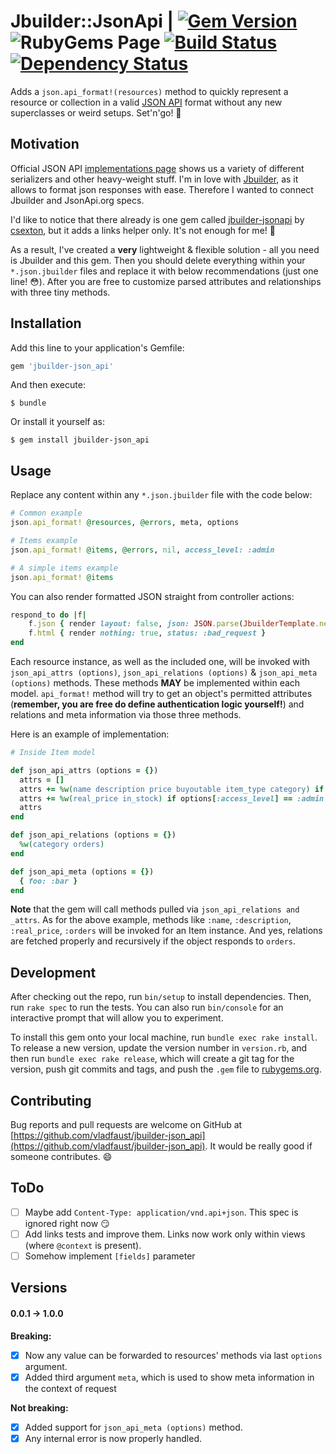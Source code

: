 # Jbuilder::JsonApi | [![Gem Version](https://badge.fury.io/rb/jbuilder-json_api.svg)](https://badge.fury.io/rb/jbuilder-json_api) ![[RubyGems Page](https://rubygems.org/gems/jbuilder-json_api)](http://ruby-gem-downloads-badge.herokuapp.com/jbuilder-json_api?color=brightgreen&type=total) [![Build Status](https://travis-ci.org/vladfaust/jbuilder-json_api.svg?branch=master)](https://travis-ci.org/vladfaust/jbuilder-json_api) [![Dependency Status](https://gemnasium.com/vladfaust/jbuilder-json_api.svg)](https://gemnasium.com/vladfaust/jbuilder-json_api)

Adds a `json.api_format!(resources)` method to quickly represent a resource or collection in a valid [JSON API](http://jsonapi.org/) format without any new superclasses or weird setups. Set'n'go! :rocket:

## Motivation

Official JSON API [implementations page](http://jsonapi.org/implementations/#server-libraries-ruby) shows us a variety of different serializers and other heavy-weight stuff. I'm in love with [Jbuilder](https://github.com/rails/jbuilder), as it allows to format json responses with ease. Therefore I wanted to connect Jbuilder and JsonApi.org specs.

I'd like to notice that there already is one gem called [jbuilder-jsonapi](https://github.com/csexton/jbuilder-jsonapi) by [csexton](https://github.com/csexton), but it adds a links helper only. It's not enough for me! :facepunch:

As a result, I've created a **very** lightweight & flexible solution - all you need is Jbuilder and this gem. Then you should delete everything within your `*.json.jbuilder` files and replace it with below recommendations (just one line! :flushed:). After you are free to customize parsed attributes and relationships with three tiny methods.

## Installation

Add this line to your application's Gemfile:

```ruby
gem 'jbuilder-json_api'
```

And then execute:

    $ bundle

Or install it yourself as:

    $ gem install jbuilder-json_api

## Usage

Replace any content within any `*.json.jbuilder` file with the code below:
```ruby
# Common example
json.api_format! @resources, @errors, meta, options

# Items example
json.api_format! @items, @errors, nil, access_level: :admin

# A simple items example
json.api_format! @items
```
You can also render formatted JSON straight from controller actions:
```ruby
respond_to do |f|
    f.json { render layout: false, json: JSON.parse(JbuilderTemplate.new(view_context).api_format!(@item).target!) }
    f.html { render nothing: true, status: :bad_request }
end
```
Each resource instance, as well as the included one, will be invoked with `json_api_attrs (options)`, `json_api_relations (options)` & `json_api_meta (options)` methods. These methods **MAY** be implemented within each model. `api_format!` method will try to get an object's permitted attributes (**remember, you are free do define authentication logic yourself!**) and relations and meta information via those three methods.

Here is an example of implementation:
```ruby
# Inside Item model

def json_api_attrs (options = {})
  attrs = []
  attrs += %w(name description price buyoutable item_type category) if %i(user admin).include?options[:access_level]
  attrs += %w(real_price in_stock) if options[:access_level] == :admin
  attrs
end

def json_api_relations (options = {})
  %w(category orders)
end

def json_api_meta (options = {})
  { foo: :bar }
end
```
**Note** that the gem will call methods pulled via `json_api_relations and _attrs`. As for the above example, methods like `:name`, `:description`, `:real_price`, `:orders` will be invoked for an Item instance. And yes, relations are fetched properly and recursively if the object responds to `orders`.

## Development

After checking out the repo, run `bin/setup` to install dependencies. Then, run `rake spec` to run the tests. You can also run `bin/console` for an interactive prompt that will allow you to experiment.

To install this gem onto your local machine, run `bundle exec rake install`. To release a new version, update the version number in `version.rb`, and then run `bundle exec rake release`, which will create a git tag for the version, push git commits and tags, and push the `.gem` file to [rubygems.org](https://rubygems.org).

## Contributing

Bug reports and pull requests are welcome on GitHub at [https://github.com/vladfaust/jbuilder-json_api](https://github.com/vladfaust/jbuilder-json_api). It would be really good if someone contributes. :smile:

## ToDo

- [ ] Maybe add `Content-Type: application/vnd.api+json`. This spec is ignored right now :smirk:
- [ ] Add links tests and improve them. Links now work only within views (where `@context` is present).
- [ ] Somehow implement `[fields]` parameter

## Versions

#### 0.0.1 -> 1.0.0

**Breaking:**
- [x] Now any value can be forwarded to resources' methods via last `options` argument.
- [x] Added third argument `meta`, which is used to show meta information in the context of request

**Not breaking:**
- [x] Added support for `json_api_meta (options)` method.
- [x] Any internal error is now properly handled.
